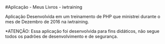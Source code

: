 #Aplicação - Meus Livros - iwtraining

Aplicação Desenvolvida em um treinamento de PHP que ministrei durante o mes de Dezembro de 2016 na iwtraining.

*ATENÇÃO: Essa aplicação foi desenvolvida para fins didáticos, não segue todos os padrões de desenvolvimento e de segurança.
